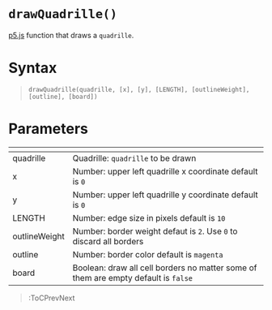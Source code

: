 # `drawQuadrille()`

[p5.js](https://p5js.org/) function that draws a `quadrille`.

# Syntax

> `drawQuadrille(quadrille, [x], [y], [LENGTH], [outlineWeight], [outline], [board])`

# Parameters

| <!-- -->      | <!-- -->                                                                           |
|---------------|------------------------------------------------------------------------------------|
| quadrille     | Quadrille: `quadrille` to be drawn                                                 |
| x             | Number: upper left quadrille x coordinate default is `0`                           |
| y             | Number: upper left quadrille y coordinate default is `0`                           |
| LENGTH        | Number: edge size in pixels default is `10`                                        |
| outlineWeight | Number: border weight defaut is `2`. Use `0` to discard all borders                |
| outline       | Number: border color default is `magenta`                                          |
| board         | Boolean: draw all cell borders no matter some of them are empty default is `false` |

> :ToCPrevNext
